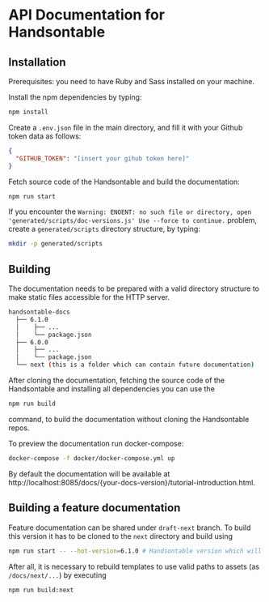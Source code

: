 # API Documentation for Handsontable

## Installation

Prerequisites: you need to have Ruby and Sass installed on your machine.

Install the npm dependencies by typing:
```sh
npm install
```
Create a `.env.json` file in the main directory, and fill it with your Github token data as follows:
```json
{
  "GITHUB_TOKEN": "[insert your gihub token here]"
}
```
Fetch source code of the Handsontable and build the documentation:
```sh
npm run start
```
If you encounter the
`Warning: ENOENT: no such file or directory, open 'generated/scripts/doc-versions.js' Use --force to continue.`
problem, create a `generated/scripts` directory structure, by typing:
```sh
mkdir -p generated/scripts
```

## Building
The documentation needs to be prepared with a valid directory structure to make static files accessible for the HTTP server. 
```bash
handsontable-docs
  ├── 6.1.0
  │    ├── ...
  │    └── package.json
  ├── 6.0.0
  │    ├── ...
  │    └── package.json
  └── next (this is a folder which can contain future documentation)
```
After cloning the documentation, fetching the source code of the Handsontable and installing all dependencies you can use the
```sh
npm run build
```
command, to build the documentation without cloning the Handsontable repos.

To preview the documentation run docker-compose:
```sh
docker-compose -f docker/docker-compose.yml up
```
By default the documentation will be available at http://localhost:8085/docs/{your-docs-version}/tutorial-introduction.html.

## Building a feature documentation
Feature documentation can be shared under `draft-next` branch. To build this version it has to be cloned to the `next` directory and build using
```sh
npm run start -- --hot-version=6.1.0 # Handsontable version which will be used to build API Ref
```
After all, it is necessary to rebuild templates to use valid paths to assets (as `/docs/next/...`) by executing
```sh
npm run build:next
```
